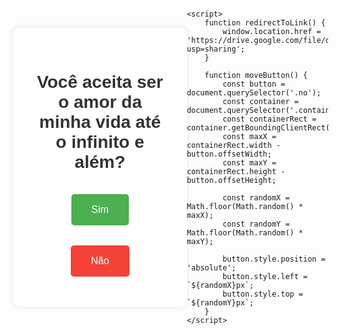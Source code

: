 <html lang="pt-BR">
<head>
    <meta charset="UTF-8">
    <meta name="viewport" content="width=device-width, initial-scale=1.0">
    <title>Amor Infinito</title>
    <style>
        body {
            font-family: Arial, sans-serif;
            display: flex;
            justify-content: center;
            align-items: center;
            height: 100vh;
            margin: 0;
            overflow: hidden; /* Para evitar a rolagem quando o botão "Não" se move */
            background-image: url('https://static.vecteezy.com/ti/vetor-gratis/p3/18792888-padrao-de-fundos-de-amor-para-banner-poster-modelos-de-design-de-capa-historias-de-papel-de-parede-de-feed-de-midia-social-conceito-de-saudacao-de-feliz-dia-dos-namorados-gratis-vetor.jpg');
            background-size: cover;
            background-position: center;
        }
        .container {
            text-align: center;
            background: rgba(255, 255, 255, 0.9);
            padding: 2rem;
            box-shadow: 0 0 10px rgba(0,0,0,0.1);
            border-radius: 10px;
        }
        h1 {
            color: #333;
        }
        button {
            padding: 1rem 2rem;
            margin: 1rem;
            border: none;
            border-radius: 5px;
            cursor: pointer;
            font-size: 1rem;
            position: relative;
        }
        .yes {
            background-color: #4CAF50;
            color: white;
        }
        .no {
            background-color: #f44336;
            color: white;
        }
    </style>
</head>
<body>
    <div class="container">
        <h1>Você aceita ser o amor da minha vida até o infinito e além?</h1>
        <button class="yes" onclick="redirectToLink()">Sim</button>
        <button class="no" onmouseover="moveButton()">Não</button>
    </div>

    <script>
        function redirectToLink() {
            window.location.href = 'https://drive.google.com/file/d/1TNT4pKbUQKKjso0i6aUXo1ysZZOaJcp0/view?usp=sharing';
        }

        function moveButton() {
            const button = document.querySelector('.no');
            const container = document.querySelector('.container');
            const containerRect = container.getBoundingClientRect();
            const maxX = containerRect.width - button.offsetWidth;
            const maxY = containerRect.height - button.offsetHeight;

            const randomX = Math.floor(Math.random() * maxX);
            const randomY = Math.floor(Math.random() * maxY);

            button.style.position = 'absolute';
            button.style.left = `${randomX}px`;
            button.style.top = `${randomY}px`;
        }
    </script>
</body>
</html>
